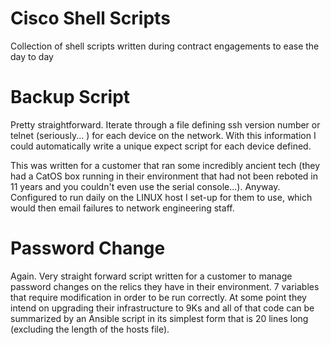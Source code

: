 # Cisco Shell Scripts
Collection of shell scripts written during contract engagements to ease the day to day

# Backup Script
Pretty straightforward. Iterate through a file defining ssh version number or telnet (seriously... ) for each device on the network. With this information I could automatically write a unique expect script for each device defined. 

This was written for a customer that ran some incredibly ancient tech (they had a CatOS box running in their environment that had not been reboted in 11 years and you couldn't even use the serial console...). Anyway. Configured to run daily on the LINUX host I set-up for them to use, which would then email failures to network engineering staff.

# Password Change
Again. Very straight forward script written for a customer to manage password changes on the relics they have in their environment. 7 variables that require modification in order to be run correctly. At some point they intend on upgrading their infrastructure to 9Ks and all of that code can be summarized by an Ansible script in its simplest form that is 20 lines long (excluding the length of the hosts file).
